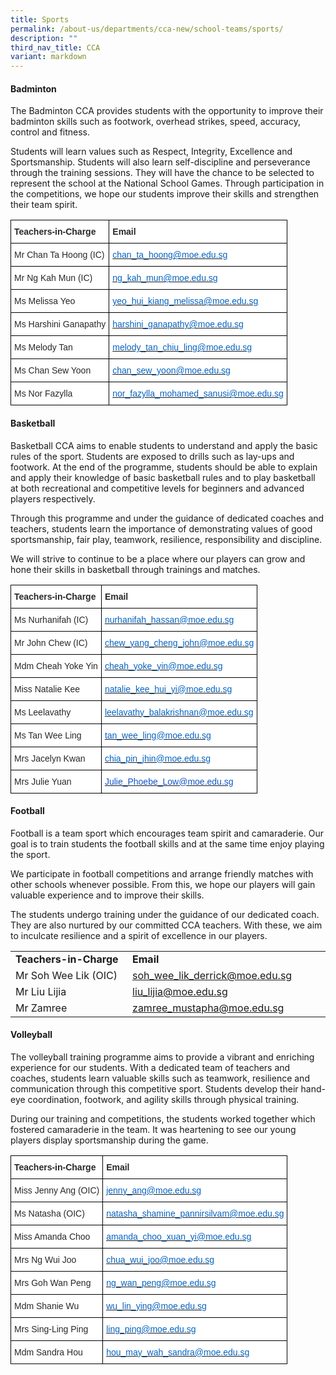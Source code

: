 ```yaml
---
title: Sports
permalink: /about-us/departments/cca-new/school-teams/sports/
description: ""
third_nav_title: CCA
variant: markdown
---
```

<h4><strong>Badminton</strong></h4>
<p>The Badminton CCA provides students with the opportunity to improve their badminton skills such as footwork, overhead strikes, speed, accuracy, control and fitness.</p>
<p>Students will learn values such as Respect, Integrity, Excellence and Sportsmanship. Students will also learn self-discipline and perseverance through the training sessions. They will have the chance to be selected to represent the school at the National School Games. Through participation in the competitions, we hope our students improve their skills and strengthen their team spirit.</p>
<style type="text/css">
.tg  {border-collapse:collapse;border-spacing:0;}
.tg td{border-color:black;border-style:solid;border-width:1px;font-family:Arial, sans-serif;font-size:14px;
  overflow:hidden;padding:10px 5px;word-break:normal;}
.tg th{border-color:black;border-style:solid;border-width:1px;font-family:Arial, sans-serif;font-size:14px;
  font-weight:normal;overflow:hidden;padding:10px 5px;word-break:normal;}
.tg .tg-7zkw{background-color:#FFF;color:#282828;text-align:left;vertical-align:top}
.tg .tg-hr73{background-color:#FFF;color:#282828;font-weight:bold;text-align:left;vertical-align:top}
.tg .tg-wogo{background-color:#FFF;color:#0563C1;text-align:left;text-decoration:underline;vertical-align:top}
</style>
<table class="tg">
<thead>
  <tr>
    <th class="tg-hr73"><span style="color:#282828">Teachers-in-Charge</span></th>
    <th class="tg-hr73"><span style="color:#282828">Email</span></th>
  </tr>
</thead>
<tbody>
  <tr>
    <td class="tg-7zkw"><span style="color:#282828">Mr Chan Ta Hoong (IC)</span></td>
    <td class="tg-wogo"><a href="mailto:chan_ta_hoong@moe.edu.sg"><span style="color:#0563C1">chan_ta_hoong@moe.edu.sg</span></a></td>
  </tr>
  <tr>
    <td class="tg-7zkw"><span style="color:#282828">Mr Ng Kah Mun (IC)</span></td>
    <td class="tg-wogo"><a href="mailto:ng_kah_mun@moe.edu.sg"><span style="color:#0563C1">ng_kah_mun@moe.edu.sg</span></a></td>
  </tr>
  <tr>
    <td class="tg-7zkw"><span style="color:#282828">Ms Melissa Yeo</span></td>
    <td class="tg-wogo"><a href="mailto:yeo_hui_kiang_melissa@moe.edu.sg"><span style="color:#0563C1">yeo_hui_kiang_melissa@moe.edu.sg</span></a></td>
  </tr>
  <tr>
    <td class="tg-7zkw"><span style="color:#282828">Ms Harshini Ganapathy</span></td>
    <td class="tg-wogo"><a href="mailto:harshini_ganapathy@moe.edu.sg"><span style="color:#0563C1">harshini_ganapathy@moe.edu.sg</span></a></td>
  </tr>
  <tr>
    <td class="tg-7zkw"><span style="color:#282828">Ms Melody Tan</span></td>
    <td class="tg-wogo"><a href="mailto:melody_tan_chiu_ling@moe.edu.sg"><span style="color:#0563C1">melody_tan_chiu_ling@moe.edu.sg</span></a></td>
  </tr>
   <tr>
    <td class="tg-7zkw"><span style="color:#282828">Ms Chan Sew Yoon</span></td>
    <td class="tg-wogo"><a href="mailto:chan_sew_yoon@moe.edu.sg"><span style="color:#0563C1">chan_sew_yoon@moe.edu.sg</span></a></td>
  </tr>
  <tr>
    <td class="tg-7zkw"><span style="color:#282828">Ms Nor Fazylla</span></td>
    <td class="tg-wogo"><a href="mailto:nor_fazylla_mohamed_sanusi@moe.edu.sg"><span style="color:#0563C1">nor_fazylla_mohamed_sanusi@moe.edu.sg</span></a></td>
  </tr>
</tbody>
</table>
<p></p><section id="basketball"><p></p>
<h4><strong>Basketball</strong></h4>
<p>Basketball CCA aims to enable students to understand and apply the basic rules of the sport. Students are exposed to drills such as lay-ups and footwork. At the end of the programme, students should be able to explain and apply their knowledge of basic basketball rules and to play basketball at both recreational and competitive levels for beginners and advanced players respectively.</p></section>
<p>Through this programme and under the guidance of dedicated coaches and teachers, students learn the importance of demonstrating values of good sportsmanship, fair play, teamwork, resilience, responsibility and discipline.</p>
<p>We will strive to continue to be a place where our players can grow and hone their skills in basketball through trainings and matches.</p>
<style type="text/css">
.tg  {border-collapse:collapse;border-spacing:0;}
.tg td{border-color:black;border-style:solid;border-width:1px;font-family:Arial, sans-serif;font-size:14px;
  overflow:hidden;padding:10px 5px;word-break:normal;}
.tg th{border-color:black;border-style:solid;border-width:1px;font-family:Arial, sans-serif;font-size:14px;
  font-weight:normal;overflow:hidden;padding:10px 5px;word-break:normal;}
.tg .tg-7zkw{background-color:#FFF;color:#282828;text-align:left;vertical-align:top}
.tg .tg-hr73{background-color:#FFF;color:#282828;font-weight:bold;text-align:left;vertical-align:top}
.tg .tg-wogo{background-color:#FFF;color:#0563C1;text-align:left;text-decoration:underline;vertical-align:top}
.tg .tg-dm87{background-color:#FFF;color:#15C;text-align:left;text-decoration:underline;vertical-align:top}
</style>
<table class="tg">
<thead>
  <tr>
    <th class="tg-hr73"><span style="color:#282828">Teachers-in-Charge</span></th>
    <th class="tg-hr73"><span style="color:#282828">Email</span></th>
  </tr>
</thead>
<tbody>
  <tr>
    <td class="tg-7zkw"><span style="color:#282828">Ms Nurhanifah (IC)</span></td>
    <td class="tg-wogo"><a href="mailto:nurhanifah_hassan@moe.edu.sg"><span style="color:#0563C1">nurhanifah_hassan@moe.edu.sg</span></a></td>
  </tr>
  <tr>
    <td class="tg-7zkw"><span style="color:#282828">Mr John Chew (IC)</span></td>
    <td class="tg-wogo"><a href="mailto:chew_yang_cheng_john@moe.edu.sg"><span style="color:#0563C1">chew_yang_cheng_john@moe.edu.sg</span></a></td>
  </tr>
  <tr>
    <td class="tg-7zkw"><span style="color:#282828">Mdm Cheah Yoke Yin</span></td>
    <td class="tg-wogo"><a href="mailto:cheah_yoke_yin@moe.edu.sg"><span style="color:#0563C1">cheah_yoke_yin@moe.edu.sg</span></a></td>
  </tr>
  <tr>
    <td class="tg-7zkw"><span style="color:#282828">Miss Natalie Kee</span></td>
    <td class="tg-wogo"><a href="mailto:natalie_kee_hui_yi@moe.edu.sg"><span style="color:#0563C1">natalie_kee_hui_yi@moe.edu.sg</span></a></td>
  </tr>
  <tr>
    <td class="tg-7zkw"><span style="color:#282828">Ms Leelavathy</span></td>
    <td class="tg-wogo"><a href="mailto:leelavathy_balakrishnan@moe.edu.sg"><span style="color:#0563C1">leelavathy_balakrishnan@moe.edu.sg</span></a></td>
  </tr>
	<tr>
    <td class="tg-7zkw"><span style="color:#282828">Ms Tan Wee Ling</span></td>
    <td class="tg-wogo"><a href="mailto:tan_wee_ling@moe.edu.sg"><span style="color:#0563C1">tan_wee_ling@moe.edu.sg</span></a></td>
  </tr>
  <tr>
    <td class="tg-7zkw"><span style="color:#282828">Mrs Jacelyn Kwan</span></td>
    <td class="tg-wogo"><a href="mailto:chia_pin_jhin@moe.edu.sg"><span style="color:#0563C1">chia_pin_jhin@moe.edu.sg</span></a></td>
  </tr>
  <tr>
    <td class="tg-7zkw"><span style="color:#282828">Mrs Julie Yuan</span></td>
    <td class="tg-dm87"><a href="mailto:Julie_Phoebe_Low@moe.edu.sg"><span style="color:#15C">Julie_Phoebe_Low@moe.edu.sg</span></a></td>
  </tr>
</tbody>
</table>
<p></p><section id="football"><p></p>
<h4><strong>Football</strong></h4>
<p>Football is a team sport which encourages team spirit and camaraderie. Our goal is to train students the football skills and at the same time enjoy playing the sport.</p></section>
<p>We participate in football competitions and arrange friendly matches with other schools whenever possible. From this, we hope our players will gain valuable experience and to improve their skills.</p>
<p>The students undergo training under the guidance of our dedicated coach. They are also nurtured by our committed CCA teachers. With these, we aim to inculcate resilience and a spirit of excellence in our players.</p>
<table>
<tbody>
<tr>
<td width="198"><strong>Teachers-in-Charge</strong></td>
<td width="315"><strong>Email</strong></td>
</tr>
<tr>
<td width="198">Mr Soh Wee Lik (OIC)</td>
<td width="315"><a href="mailto:soh_wee_lik_derrick@moe.edu.sg">soh_wee_lik_derrick@moe.edu.sg</a></td>
</tr>
<tr>
<td width="198">Mr Liu Lijia</td>
<td width="315"><a href="mailto:liu_lijia@moe.edu.sg">liu_lijia@moe.edu.sg</a></td>
</tr>
<tr>
<td width="198">Mr Zamree</td>
<td width="315"><a href="mailto:zamree_mustapha@moe.edu.sg">zamree_mustapha@moe.edu.sg</a></td>
</tr>
</tbody>
</table>
<p></p><section id="volleyball"><p></p>
<h4><strong>Volleyball</strong></h4>
<p>The volleyball training programme aims to provide a vibrant and enriching experience for our students. With a dedicated team of teachers and coaches, students learn valuable skills such as teamwork, resilience and communication through this competitive sport. Students develop their hand-eye coordination, footwork, and agility skills through physical training.</p></section>
<p>During our training and competitions, the students worked together which fostered camaraderie in the team. It was heartening to see our young players display sportsmanship during the game.</p>
<style type="text/css">
.tg  {border-collapse:collapse;border-spacing:0;}
.tg td{border-color:black;border-style:solid;border-width:1px;font-family:Arial, sans-serif;font-size:14px;
  overflow:hidden;padding:10px 5px;word-break:normal;}
.tg th{border-color:black;border-style:solid;border-width:1px;font-family:Arial, sans-serif;font-size:14px;
  font-weight:normal;overflow:hidden;padding:10px 5px;word-break:normal;}
.tg .tg-7zkw{background-color:#FFF;color:#282828;text-align:left;vertical-align:top}
.tg .tg-hr73{background-color:#FFF;color:#282828;font-weight:bold;text-align:left;vertical-align:top}
.tg .tg-wogo{background-color:#FFF;color:#0563C1;text-align:left;text-decoration:underline;vertical-align:top}
</style>
<table class="tg">
<thead>
  <tr>
    <th class="tg-hr73"><span style="color:#282828">Teachers-in-Charge</span></th>
    <th class="tg-hr73"><span style="color:#282828">Email</span></th>
  </tr>
</thead>
<tbody>
  <tr>
    <td class="tg-7zkw"><span style="color:#282828">Miss Jenny Ang (OIC)</span></td>
    <td class="tg-wogo"><a href="mailto:jenny_ang@moe.edu.sg"><span style="color:#0563C1">jenny_ang@moe.edu.sg</span></a></td>
  </tr>
  <tr>
    <td class="tg-7zkw"><span style="color:#282828">Ms Natasha (OIC)</span></td>
    <td class="tg-wogo"><a href="mailto:natasha_shamine_pannirsilvam@moe.edu.sg"><span style="color:#0563C1">natasha_shamine_pannirsilvam@moe.edu.sg</span></a></td>
  </tr>
  <tr>
    <td class="tg-7zkw"><span style="color:#282828">Miss Amanda Choo</span></td>
    <td class="tg-wogo"><a href="mailto:amanda_choo_xuan_yi@moe.edu.sg"><span style="color:#0563C1">amanda_choo_xuan_yi@moe.edu.sg</span></a></td>
  </tr>
  <tr>
    <td class="tg-7zkw"><span style="color:#282828">Mrs Ng Wui Joo</span></td>
    <td class="tg-wogo"><a href="mailto:chua_wui_joo@moe.edu.sg"><span style="color:#0563C1">chua_wui_joo@moe.edu.sg</span></a></td>
  </tr>
  <tr>
    <td class="tg-7zkw"><span style="color:#282828">Mrs Goh Wan Peng</span></td>
    <td class="tg-wogo"><a href="mailto:ng_wan_peng@moe.edu.sg"><span style="color:#0563C1">ng_wan_peng@moe.edu.sg</span></a></td>
  </tr>
  <tr>
    <td class="tg-7zkw"><span style="color:#282828">Mdm Shanie Wu</span></td>
    <td class="tg-wogo"><a href="mailto:wu_lin_ying@moe.edu.sg"><span style="color:#0563C1">wu_lin_ying@moe.edu.sg</span></a></td>
  </tr>
  <tr>
    <td class="tg-7zkw"><span style="color:#282828">Mrs Sing-Ling Ping</span></td>
    <td class="tg-wogo"><a href="mailto:ling_ping@moe.edu.sg"><span style="color:#0563C1">ling_ping@moe.edu.sg</span></a></td>
  </tr>
  <tr>
    <td class="tg-7zkw"><span style="color:#282828">Mdm Sandra Hou</span></td>
    <td class="tg-wogo"><a href="mailto:hou_may_wah_sandra@moe.edu.sg"><span style="color:#0563C1">hou_may_wah_sandra@moe.edu.sg</span></a></td>
  </tr>
</tbody>
</table>